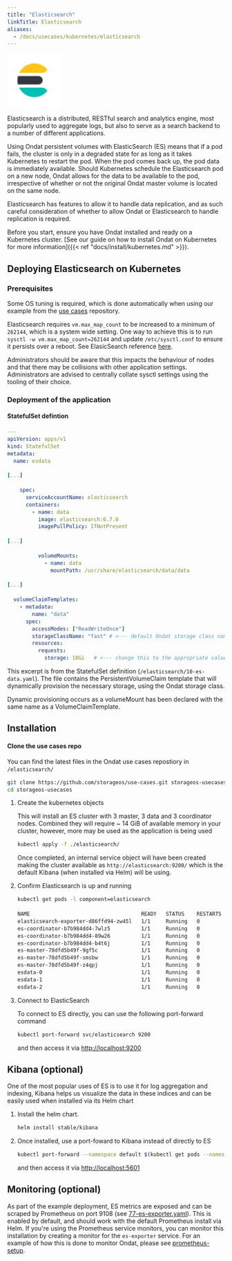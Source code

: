 ```yaml
---
title: "Elasticsearch"
linkTitle: Elasticsearch
aliases:
  - /docs/usecases/kubernetes/elasticsearch
---
```


<img src="/images/docs/explore/elasticsearch.png" width="125" height="125">

Elasticsearch is a distributed, RESTful search and analytics engine, most
popularly used to aggregate logs, but also to serve as a search backend to a
number of different applications.

Using Ondat persistent volumes with ElasticSearch (ES) means that if a pod
fails, the cluster is only in a degraded state for as long as it takes
Kubernetes to restart the pod. When the pod comes back up, the pod data is
immediately available. Should Kubernetes schedule the Elasticsearch pod on a
new node, Ondat allows for the data to be available to the pod,
irrespective of whether or not the original Ondat master volume
is located on the same node.

Elasticsearch has features to allow it to handle data replication, and as such
careful consideration of whether to allow Ondat or Elasticsearch to handle
replication is required.

Before you start, ensure you have Ondat installed and ready on a Kubernetes
cluster. [See our guide on how to install Ondat on Kubernetes for more
information]({{< ref "docs/install/kubernetes.md" >}}).

## Deploying Elasticsearch on Kubernetes

### Prerequisites

Some OS tuning is required, which is done automatically when using our example
from the [use cases](https//github.com/storageos/use-cases.git) repository.

Elasticsearch requires `vm.max_map_count` to be increased to a minimum of
`262144`, which is a system wide setting. One way to achieve this is to
run `sysctl -w vm.max_map_count=262144` and update `/etc/sysctl.conf`
to ensure it persists over a reboot. See ElasicSearch reference
[here](https://www.elastic.co/guide/en/elasticsearch/reference/7.0/vm-max-map-count.html).

Administrators should be aware that this impacts the behaviour of nodes and
that there may be collisions with other application settings. Administrators
are advised to centrally collate sysctl settings using the tooling of their
choice.

### Deployment of the application

#### StatefulSet defintion


```yaml
---
apiVersion: apps/v1
kind: StatefulSet
metadata:
  name: esdata

[...]

    spec:
      serviceAccountName: elasticsearch
      containers:
        - name: data
          image: elasticsearch:6.7.0
          imagePullPolicy: IfNotPresent

[...]

          volumeMounts:
            - name: data
              mountPath: /usr/share/elasticsearch/data/data

[...]

  volumeClaimTemplates:
    - metadata:
        name: "data"
      spec:
        accessModes: ["ReadWriteOnce"]
        storageClassName: "fast" # <--- default Ondat storage class name
        resources:
          requests:
            storage: 10Gi   # <--- change this to the appropriate value
```

This excerpt is from the StatefulSet definition
(`/elasticsearch/10-es-data.yaml`). The file contains the
PersistentVolumeClaim template that will dynamically
provision the necessary storage, using the Ondat storage class.

Dynamic provisioning occurs as a volumeMount has been declared with the same
name as a VolumeClaimTemplate.


## Installation
#### Clone the use cases repo


You can find the latest files in the Ondat use cases repostiory
in `/elasticsearch/`

  ```bash
git clone https://github.com/storageos/use-cases.git storageos-usecases
cd storageos-usecases
```

1. Create the kubernetes objects


    This will install an ES cluster with 3 master, 3 data and 3 coordinator
    nodes. Combined they will require ~ 14 GiB of available memory in your
    cluster, however, more may be used as the application is being used

    ```bash
    kubectl apply -f ./elasticsearch/
    ```

   Once completed, an internal service object will have been created making the
   cluster available as `http://elasticsearch:9200/` which is the default Kibana
   (when installed via Helm) will be using.

1. Confirm Elasticsearch is up and running


   ```bash
   kubectl get pods -l component=elasticsearch

   NAME                                    READY   STATUS    RESTARTS   AGE
   elasticsearch-exporter-d86ffd94-zw45l   1/1     Running   0          5m44s
   es-coordinator-b7b984dd4-7wlz5          1/1     Running   0          5m44s
   es-coordinator-b7b984dd4-89w26          1/1     Running   0          5m44s
   es-coordinator-b7b984dd4-b4t6j          1/1     Running   0          5m44s
   es-master-78dfd5b49f-9gf5c              1/1     Running   0          5m44s
   es-master-78dfd5b49f-smsbw              1/1     Running   0          5m44s
   es-master-78dfd5b49f-z4qpj              1/1     Running   0          5m44s
   esdata-0                                1/1     Running   0          5m44s
   esdata-1                                1/1     Running   0          4m34s
   esdata-2                                1/1     Running   0          3m22s
   ```

1. Connect to ElasticSearch

   To connect to ES directly, you can use the following port-forward command

   ```bash
   kubectl port-forward svc/elasticsearch 9200
   ```

   and then access it via [http://localhost:9200](http://localhost:9200)


## Kibana (optional)


One of the most popular uses of ES is to use it for log aggregation and
indexing, Kibana helps us visualize the data in these indices and can be
easily used when installed via its Helm chart

1. Install the helm chart.
   ```bash
   helm install stable/kibana
   ```

1. Once installed, use a port-foward to Kibana instead of directly to ES
   
   ```bash
   kubectl port-forward --namespace default $(kubectl get pods --namespace default -l "app=kibana" -o jsonpath="{.items[0].metadata.name}") 5601
   ```
   
   and then access it via [http://localhost:5601](http://localhost:5601)


## Monitoring (optional)

As part of the example deployment, ES metrics are exposed and can be scraped
by Prometheus on port 9108
(see [77-es-exporter.yaml](https://github.com/storageos/use-cases/blob/master/elasticsearch/77-es-exporter.yaml)).
This is enabled by default, and should work with the default Prometheus install
via Helm. If you're using the Prometheus service monitors, you can monitor
this installation by creating a monitor for the `es-exporter` service. For an
example of how this is done to monitor Ondat, please see [prometheus-setup](/docs/operations/monitoring/prometheus-setup).
